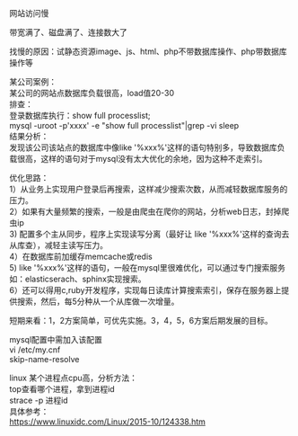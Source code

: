   
网站访问慢    
   
带宽满了、磁盘满了、连接数大了    
    
找慢的原因：试静态资源image、js、html、php不带数据库操作、php带数据库操作等   
   
某公司案例：   
某公司的网站点数据库负载很高，load值20-30   
排查：  
登录数据库执行：show full processlist;  
mysql -uroot -p'xxxx' -e "show full processlist"|grep -vi sleep  
结果分析：  
发现该公司该站点的数据库中像like '%xxx%'这样的语句特别多，导致数据库负载很高，这样的语句对于mysql没有太大优化的余地，因为这种不走索引。  
  
优化思路：  
1）从业务上实现用户登录后再搜索，这样减少搜索次数，从而减轻数据库服务的压力。  
2）如果有大量频繁的搜索，一般是由爬虫在爬你的网站，分析web日志，封掉爬虫ip  
3) 配置多个主从同步，程序上实现读写分离（最好让 like '%xxx%'这样的查询去从库查），减轻主读写压力。  
4）在数据库前加缓存memcache或redis  
5) like '%xxx%'这样的语句，一般在mysql里很难优化，可以通过专门搜索服务如：elasticserach、sphinx实现搜索。   
6）还可以得用c,ruby开发程序，实现每日读库计算搜索索引，保存在服务器上提供搜索，然后，每5分种从一个从库做一次增量。  
  
短期来看：1，2方案简单，可优先实施。3，4，5，6方案后期发展的目标。  
  
  
  
   
   
mysql配置中需加入该配置  
vi /etc/my.cnf  
skip-name-resolve  
  
  
  
  
linux 某个进程点cpu高，分析方法：  
top查看哪个进程，拿到进程id   
strace -p 进程id  
具体参考：  
https://www.linuxidc.com/Linux/2015-10/124338.htm   
















